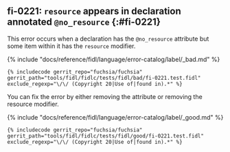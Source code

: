 ## fi-0221: `resource` appears in declaration annotated `@no_resource` {:#fi-0221}

This error occurs when a declaration has the `@no_resource` attribute but some
item within it has the `resource` modifier.

{% include "docs/reference/fidl/language/error-catalog/label/_bad.md" %}

```fidl
{% includecode gerrit_repo="fuchsia/fuchsia" gerrit_path="tools/fidl/fidlc/tests/fidl/bad/fi-0221.test.fidl" exclude_regexp="\/\/ (Copyright 20|Use of|found in).*" %}
```

You can fix the error by either removing the attribute or removing the resource
modifier.

{% include "docs/reference/fidl/language/error-catalog/label/_good.md" %}

```fidl
{% includecode gerrit_repo="fuchsia/fuchsia" gerrit_path="tools/fidl/fidlc/tests/fidl/good/fi-0221.test.fidl" exclude_regexp="\/\/ (Copyright 20|Use of|found in).*" %}
```
